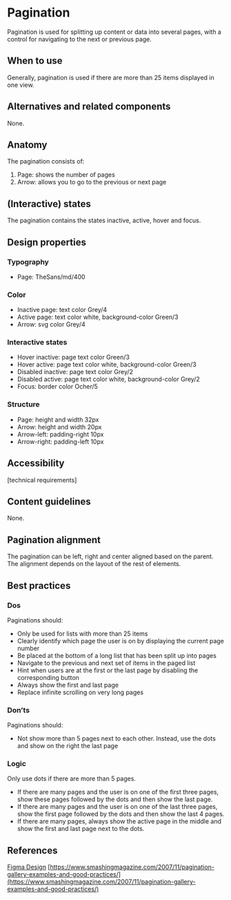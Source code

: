 # Pagination

Pagination is used for splitting up content or data into several pages, with a control for navigating to the next or previous page.

## When to use

Generally, pagination is used if there are more than 25 items displayed in one view.

## Alternatives and related components

None.

## Anatomy

The pagination consists of:

1. Page: shows the number of pages
2. Arrow: allows you to go to the previous or next page

## (Interactive) states

The pagination contains the states inactive, active, hover and focus.

## Design properties

### Typography

- Page: TheSans/md/400

### Color

- Inactive page: text color Grey/4
- Active page: text color white, background-color Green/3
- Arrow: svg color Grey/4

### Interactive states

- Hover inactive: page text color Green/3
- Hover active: page text color white, background-color Green/3
- Disabled inactive: page text color Grey/2
- Disabled active: page text color white, background-color Grey/2
- Focus: border color Ocher/5

### Structure

- Page: height and width 32px
- Arrow: height and width 20px
- Arrow-left: padding-right 10px
- Arrow-right: padding-left 10px

## Accessibility

[technical requirements]

## Content guidelines

None.

## Pagination alignment

The pagination can be left, right and center aligned based on the parent. The alignment depends on the layout of the rest of elements.

## Best practices

### Dos

Paginations should:

- Only be used for lists with more than 25 items
- Clearly identify which page the user is on by displaying the current page number
- Be placed at the bottom of a long list that has been split up into pages
- Navigate to the previous and next set of items in the paged list
- Hint when users are at the first or the last page by disabling the corresponding button
- Always show the first and last page
- Replace infinite scrolling on very long pages

### Don’ts

Paginations should:

- Not show more than 5 pages next to each other. Instead, use the dots and show on the right the last page

### Logic

Only use dots if there are more than 5 pages.

- If there are many pages and the user is on one of the first three pages, show these pages followed by the dots and then show the last page.
- If there are many pages and the user is on one of the last three pages, show the first page followed by the dots and then show the last 4 pages.
- If there are many pages, always show the active page in the middle and show the first and last page next to the dots.

## References

[Figma Design](https://www.figma.com/file/JpoY3waVoQGlLQzQXTL9nn/Design-System-Gemeente-Den-Haag?node-id=1673%3A231)
[https://www.smashingmagazine.com/2007/11/pagination-gallery-examples-and-good-practices/](https://www.smashingmagazine.com/2007/11/pagination-gallery-examples-and-good-practices/)
